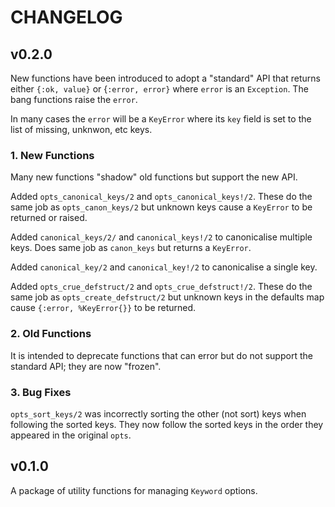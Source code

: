 # CHANGELOG

## v0.2.0

New functions have been introduced to adopt a "standard" API that returns either `{:ok, value}` or {`:error, error}` where `error` is an `Exception`.  The bang functions raise the `error`.

In many cases the `error` will be a `KeyError` where its `key` field is set to the list of missing, unknwon, etc keys.

### 1. New Functions

Many new functions "shadow" old functions but support the new API.

Added `opts_canonical_keys/2` and `opts_canonical_keys!/2`. These do the same job as `opts_canon_keys/2` but unknown keys cause a `KeyError` to be returned or raised.

Added `canonical_keys/2/` and `canonical_keys!/2` to canonicalise multiple keys.  Does same job as `canon_keys` but returns a `KeyError`.

Added `canonical_key/2` and `canonical_key!/2` to canonicalise a single key.

Added `opts_crue_defstruct/2` and `opts_crue_defstruct!/2`. These do the same job as `opts_create_defstruct/2` but unknown keys in the defaults map cause `{:error, %KeyError{}}` to be returned.

### 2. Old Functions

It is intended to deprecate functions that can error but do not support the  standard API; they are now "frozen".

### 3. Bug Fixes

`opts_sort_keys/2` was incorrectly sorting the other (not sort) keys when following the sorted keys. They now follow the sorted keys in the order they appeared in the original `opts`.

## v0.1.0

A package of utility functions for managing `Keyword` options.



